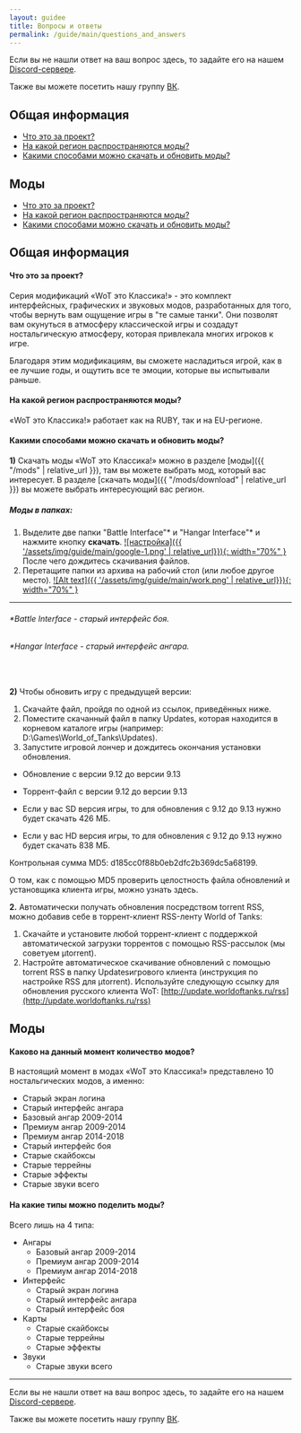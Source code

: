 ```yaml
---
layout: guidee
title: Вопросы и ответы
permalink: /guide/main/questions_and_answers
---
```


Если вы не нашли ответ на ваш вопрос здесь, то задайте его на нашем [Discord-сервере](https://discord.gg/6wstW87FPX).

Также вы можете посетить нашу группу [ВК](https://vk.com/mr.bendy).

## **Общая информация**

- [Что это за проект?](#что-это-за-проект)
- [На какой регион распространяются моды?](#на-какой-регион-распространяются-моды)
- [Какими способами можно скачать и обновить моды?](#какими-способами-можно-скачать-и-обновить-моды)

## **Моды**

- [Что это за проект?](#что-это-за-проект)
- [На какой регион распространяются моды?](#на-какой-регион-распространяются-моды)
- [Какими способами можно скачать и обновить моды?](#какими-способами-можно-скачать-и-обновить-моды)

<div class="b-hr-layoutfix">
    <div class="b-hr-block"><span></span></div>
</div>

## **Общая информация**

#### **Что это за проект?**

Серия модификаций «WoT это Классика!» - это комплект интерфейсных, графических и звуковых модов, разработанных для того, чтобы вернуть вам ощущение игры в "те самые танки". Они позволят вам окунуться в атмосферу классической игры и создадут ностальгическую атмосферу, которая привлекала многих игроков к игре.

Благодаря этим модификациям, вы сможете насладиться игрой, как в ее лучшие годы, и ощутить все те эмоции, которые вы испытывали раньше.

#### **На какой регион распространяются моды?**
«WoT это Классика!» работает как на RUBY, так и на EU-регионе.

#### **Какими способами можно скачать и обновить моды?**

**1)** Скачать моды «WoT это Классика!» можно в разделе [моды]({{ "/mods" | relative_url }}), там вы можете выбрать мод, который вас интересует. В разделе [скачать моды]({{ "/mods/download" | relative_url }}) вы можете выбрать интересующий вас регион.

##### **Моды в папках:**

1. Выделите две папки "Battle Interface"* и "Hangar Interface"* и нажмите кнопку **скачать**.
[![настройка]({{ '/assets/img/guide/main/google-1.png' | relative_url}}){:  width="70%" }](/assets/img/guide/main/google-1.png)  
После чего дождитесь скачивания файлов.
2. Перетащите папки из архива на рабочий стол (или любое другое место).
[![Alt text]({{ '/assets/img/guide/main/work.png' | relative_url}}){:  width="70%" }](/assets/img/guide/main/work.png)

---

###### **Battle Interface - старый интерфейс боя.*
###### **Hangar Interface - старый интерфейс ангара.*

<br>

**2)**  Чтобы обновить игру с предыдущей версии:

1. Скачайте файл, пройдя по одной из ссылок, приведённых ниже.
2. Поместите скачанный файл в папку Updates, которая находится в корневом каталоге игры (например: D:\Games\World_of_Tanks\Updates). 
3. Запустите игровой лончер и дождитесь окончания установки обновления.

- Обновление с версии 9.12 до версии 9.13 
- Торрент-файл с версии 9.12 до версии 9.13

- Если у вас SD версия игры, то для обновления с 9.12 до 9.13 нужно будет скачать 426 МБ.
- Если у вас HD версия игры, то для обновления с 9.12 до 9.13 нужно будет скачать 838 МБ.

Контрольная сумма MD5: d185cc0f88b0eb2dfc2b369dc5a68199.

О том, как с помощью MD5 проверить целостность файла обновлений и установщика клиента игры, можно узнать здесь.

**2.** Автоматически получать обновления посредством torrent RSS, можно добавив себе в торрент-клиент RSS-ленту World of Tanks:

1. Скачайте и установите любой торрент-клиент с поддержкой автоматической загрузки торрентов с помощью RSS-рассылок (мы советуем µtorrent).  
2. Настройте автоматическое скачивание обновлений с помощью torrent RSS в папку Updatesигрового клиента (инструкция по настройке RSS для µtorrent). Используйте следующую ссылку для обновления русского клиента WoT: [http://update.worldoftanks.ru/rss](http://update.worldoftanks.ru/rss) 


## **Моды**

#### **Каково на данный момент количество модов?**

В настоящий момент в модах «WoT это Классика!» представлено 10 ностальгических модов, а именно:
- Старый экран логина
- Старый интерфейс ангара
- Базовый ангар 2009-2014
- Премиум ангар 2009-2014
- Премиум ангар 2014-2018
- Старый интерфейс боя
- Старые скайбоксы
- Старые террейны
- Старые эффекты
- Старые звуки всего

#### **На какие типы можно поделить моды?**

Всего лишь на 4 типа: 
- Ангары
    - Базовый ангар 2009-2014
    - Премиум ангар 2009-2014
    - Премиум ангар 2014-2018 
- Интерфейс
    - Старый экран логина
    - Старый интерфейс ангара
    - Старый интерфейс боя
- Карты 
    - Старые скайбоксы
    - Старые террейны
    - Старые эффекты
- Звуки
    - Старые звуки всего


---

Если вы не нашли ответ на ваш вопрос здесь, то задайте его на нашем [Discord-сервере](https://discord.gg/6wstW87FPX).

Также вы можете посетить нашу группу [ВК](https://vk.com/mr.bendy).